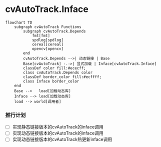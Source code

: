 # cvAutoTrack.Inface


```mermaid
flowchart TD
    subgraph cvAutoTrack Functions
        subgraph cvAutoTrack.Depends
            fmt[fmt]
            spdlog[spdlog]
            cereal[cereal]
            opencv[opencv]
        end    
        cvAutoTrack.Depends -->| 动态链接 | Base
        Base[cvAutoTrack] -.->| 显式加载 | Inface[cvAutoTrack.Inface]
        classDef color fill:#ececff;
        class cvAutoTrack.Depends color
        classDef border_color fill:#ecffff;
        class Inface border_color
    end
    Base -->   load[加载动态库]
    Inface --> load[加载动态库]
    load --> world[调用者]
```
### 推行计划

- [ ] 实现静态链接版本的cvAutoTrack的inface调用
- [ ] 实现动态链接版本的cvAutoTrack的inface调用
- [ ] 实现动态链接版本的cvAutoTrack热更新inface调用